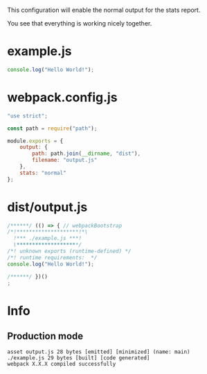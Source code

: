 This configuration will enable the normal output for the stats report.

You see that everything is working nicely together.

# example.js

```javascript
console.log("Hello World!");
```

# webpack.config.js

```javascript
"use strict";

const path = require("path");

module.exports = {
    output: {
		path: path.join(__dirname, "dist"),
		filename: "output.js"
	},
	stats: "normal"
};
```

# dist/output.js

```javascript
/******/ (() => { // webpackBootstrap
/*!********************!*\
  !*** ./example.js ***!
  \********************/
/*! unknown exports (runtime-defined) */
/*! runtime requirements:  */
console.log("Hello World!");

/******/ })()
;
```

# Info

## Production mode

```
asset output.js 28 bytes [emitted] [minimized] (name: main)
./example.js 29 bytes [built] [code generated]
webpack X.X.X compiled successfully
```